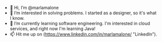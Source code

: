 - 👋 Hi, I’m @marlamalone
- 👀 I’m interested in solving problems. I started as a designer, so it's what I know.
- 🌱 I’m currently learning software engineering. I'm interested in cloud services, and right now I'm learning Java!
- 📫 Hit me up on (https://www.linkedin.com/in/marlamalone/ "LinkedIn").

<!---
marlamalone/marlamalone is a ✨ special ✨ repository because its `README.md` (this file) appears on your GitHub profile.
You can click the Preview link to take a look at your changes.
--->
